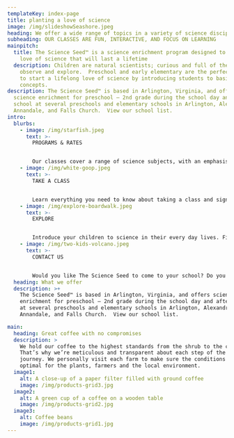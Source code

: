 ```yaml
---
templateKey: index-page
title: planting a love of science
image: /img/slideshowSeashore.jpeg
heading: We offer a wide range of topics in a variety of science disciplines
subheading: OUR CLASSES ARE FUN, INTERACTIVE, AND FOCUS ON LEARNING
mainpitch:
  title: The Science Seed™ is a science enrichment program designed to develop a
    love of science that will last a lifetime
  description: Children are natural scientists; curious and full of the desire to
    observe and explore.  Preschool and early elementary are the perfect times
    to start a lifelong love of science by introducing students to basic
    concepts.
description: The Science Seed™ is based in Arlington, Virginia, and offers
  science enrichment for preschool – 2nd grade during the school day and after
  school at several preschools and elementary schools in Arlington, Alexandria,
  Annandale, and Falls Church.  View our school list.
intro:
  blurbs:
    - image: /img/starfish.jpeg
      text: >-
        PROGRAMS & RATES


        Our classes cover a range of science subjects, with an emphasis on fun AND learning!
    - image: /img/white-goop.jpeg
      text: >-
        TAKE A CLASS


        Learn everything you need to know about taking a class and signing up with The Science Seed!
    - image: /img/explore-boardwalk.jpeg
      text: >-
        EXPLORE


        Introduce your children to science in their every day lives. Find museums, planetariums, zoos, aquariums and more...
    - image: /img/two-kids-volcano.jpeg
      text: >-
        CONTACT US


        Would you like The Science Seed to come to your school? Do you have any questions about The Science Seed? Contact us!
  heading: What we offer
  description: >+
    The Science Seed™ is based in Arlington, Virginia, and offers science
    enrichment for preschool – 2nd grade during the school day and after school
    at several preschools and elementary schools in Arlington, Alexandria,
    Annandale, and Falls Church.  View our school list.

main:
  heading: Great coffee with no compromises
  description: >
    We hold our coffee to the highest standards from the shrub to the cup.
    That’s why we’re meticulous and transparent about each step of the coffee’s
    journey. We personally visit each farm to make sure the conditions are
    optimal for the plants, farmers and the local environment.
  image1:
    alt: A close-up of a paper filter filled with ground coffee
    image: /img/products-grid3.jpg
  image2:
    alt: A green cup of a coffee on a wooden table
    image: /img/products-grid2.jpg
  image3:
    alt: Coffee beans
    image: /img/products-grid1.jpg
---
```

